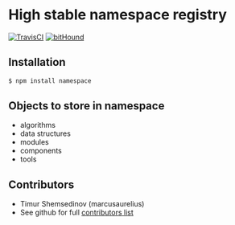 # High stable namespace registry

[![TravisCI](https://travis-ci.org/metarhia/namespace.svg?branch=master)](https://travis-ci.org/metarhia/namespace)
[![bitHound](https://www.bithound.io/github/metarhia/namespace/badges/score.svg)](https://www.bithound.io/github/metarhia/namespace)

## Installation

```bash
$ npm install namespace
```

## Objects to store in namespace

  - algorithms
  - data structures
  - modules
  - components
  - tools

## Contributors

  - Timur Shemsedinov (marcusaurelius)
  - See github for full [contributors list](https://github.com/metarhia/metasync/graphs/contributors)
